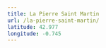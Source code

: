```yaml
---
title: La Pierre Saint Martin
url: /la-pierre-saint-martin/
latitude: 42.977
longitude: -0.745
---
```

